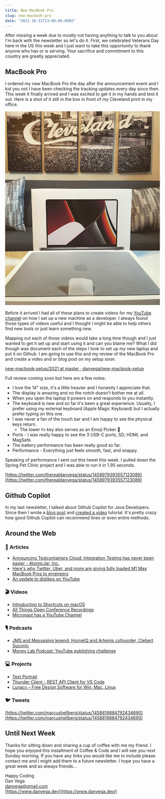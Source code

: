 ```yaml
---
title: New MacBook Pro
slug: new-macbook-pro
date: "2021-10-31T13:00:00.000Z"
---
```


After missing a week due to mostly not having anything to talk to you about I'm back with the newsletter so let's do it. First, we celebrated Veterans Day here in the US this week and I just want to take this opportunity to thank anyone who has or is serving. Your sacrifice and commitment to this country are greatly appreciated.

## MacBook Pro

I ordered my new MacBook Pro the day after the announcement event and I kid you not I have been checking the tracking updates every day since then. This week it finally arrived and I was excited to get it in my hands and test it out. Here is a shot of it still in the box in front of my Cleveland print in my office.

![New MacBook Pro in my office](./new-macbook-pro-office.JPG)

Before it arrived I had all of these plans to create videos for my [YouTube channel](https://www.youtube.com/danvega) on how I set up a new machine as a developer. I always found those types of videos useful and I thought I might be able to help others find new tools or just learn something new.

Mapping out each of those videos would take a long time though and I just wanted to get it set up and start using it and can you blame me? What I did though was document each of the steps I took to set up my new laptop and put it on Github. I am going to use this and my review of the MacBook Pro and create a video and or blog post on my setup soon.

[new-macbook-setup/2021 at master · danvega/new-macbook-setup](https://github.com/danvega/new-macbook-setup/tree/master/2021)

Full review coming soon but here are a few notes:

- I love the 14" size, it's a little heavier and I honestly I appreciate that.
- The display is amazing and no the notch doesn't bother me at all.
- When you open the laptop it powers on and responds to you instantly.
- The keyboard is new and so far it's been a great experience. Usually, I prefer using my external keyboard (Apple Magic Keyboard) but I actually prefer typing on this one.
- I was never a fan of the touch bar and I am happy to see the physical keys return.
    - The lower `Fn` key also serves as an Emoji Picker 🥳
- Ports - I was really happy to see the 3 USB-C ports, SD, HDMI, and MagSafe.
- The battery performance has been really good so far.
- Performance - Everything just feels smooth, fast, and snappy.

Speaking of performance I sent out this tweet this week. I pulled down the Spring Pet Clinic project and I was able to run it in 1.95 seconds.

[https://twitter.com/therealdanvega/status/1458979393557123089](https://twitter.com/therealdanvega/status/1458979393557123089)

## Github Copilot

In my last newsletter, I talked about Github Copilot for Java Developers. Since then I wrote a [blog post](https://www.danvega.dev/blog/2021/11/08/github-copilot-java-developers/) and [created a video](https://youtu.be/97C3fQqzj-I) tutorial. It's pretty crazy how good Github Copilot can recommend lines or even entire methods.

## Around the Web

### 📝 Articles

- [Announcing Testcontainers Cloud: Integration Testing has never been easier - AtomicJar, Inc.](https://www.atomicjar.com/2021/11/announcing-testcontainers-cloud/)
- [Here's why Twitter, Uber, and more are giving fully loaded M1 Max MacBook Pros to engineers](https://9to5mac.com/2021/11/08/heres-why-twitter-uber-and-more-are-giving-fully-loaded-m1-max-macbook-pros-to-engineers/)
- [An update to dislikes on YouTube](https://blog.youtube/news-and-events/update-to-youtube/)

### 🎬 Videos

- [Introduction to Shortcuts on macOS](https://www.youtube.com/watch?v=ebj0VU92YrA)
- [All Things Open Conference Recordings](https://www.youtube.com/c/AllThingsOpen/videos)
- [Micronaut has a YouTube Channel](https://www.youtube.com/channel/UCEWZUAC6afuExvl-V-vbRGw)

### 🎙 Podcasts

- [JMS and Messaging legend, HornetQ and Artemis cofounder, Clebert Suconic](https://bootifulpodcast.fm/#/episodes/ba1180c6-9faf-4820-8c78-c1e9dbd757dd)
- [Money Lab Podcast: YouTube publishing challenge](https://share.transistor.fm/s/01493f8c)

### 💻 Projects

- [Text Portrait](https://codepen.io/chris__sev/pen/vYJWLxM?editors=1100)
- [Thunder Client - REST API Client for VS Code](https://www.producthunt.com/posts/thunder-client)
- [Lunacy – Free Design Software for Win, Mac, Linux](https://icons8.com/lunacy)

### 🐦 Tweets

[https://twitter.com/marcushellberg/status/1458819884792434690](https://twitter.com/marcushellberg/status/1458819884792434690)

## Until Next Week

Thanks for sitting down and sharing a cup of coffee with me my friend. I hope you enjoyed this installment of Coffee & Code and I will see you next Sunday morning. If you have any links you would like me to include please contact me and I might add them to a future newsletter. I hope you have a great week and as always friends...

Happy Coding<br/>
Dan Vega<br/>
danvega@gmail.com<br/>
[https://www.danvega.dev](https://www.danvega.dev/)
